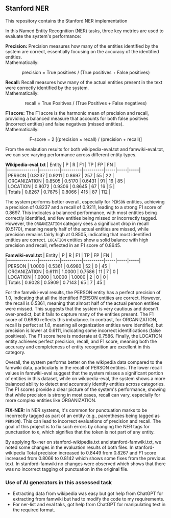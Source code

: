 ## Stanford NER 

This repository contains the Stanford NER implementation

In this Named Entity Recognition (NER) tasks, three key metrics are used to evaluate the system's performance:

**Precision:** Precision measures how many of the entities identified by the system are correct, essentially focusing on the accuracy of the identified entities. \
Mathematically:
<p align="center"> precision = True positives / (True positives + False positives) </p>

**Recall:** Recall measures how many of the actual entities present in the text were correctly identified by the system. \
Mathematically:
<p align="center"> recall = True Positives / (True Positives + False negatives) </p>

**F1 score:** The F1 score is the harmonic mean of precision and recall, providing a balanced measure that accounts for both false positives (incorrect entities) and false negatives (missed entities). \
Mathematically:
<p align="center"> F-score = 2 [(precision × recall) / (precision + recall)] </p>

From the evalaution results for both wikipedia-eval.txt and famwiki-eval.txt, we can see varying performance across different entity types.

**Wikipedia-eval.txt**
| Entity        |     P    |     R    |    F1    |  TP |  FP |  FN |  
|---------------|----------|----------|----------|-----|-----|-----|  
| PERSON        | 0.8237   | 0.9211   | 0.8697   | 257 |  55 |  22 |  
| ORGANIZATION  | 0.8505   | 0.5170   | 0.6431   |  91 |  16 |  85 |  
| LOCATION      | 0.8072   | 0.9306   | 0.8645   |  67 |  16 |   5 |  
| Totals        | 0.8267   | 0.7875   | 0.8066   | 415 |  87 | 112 |

The system performs better overall, especially for `PERSON` entities, achieving a precision of 0.8237 and a recall of 0.9211, leading to a 
strong F1 score of 0.8697. This indicates a balanced performance, with most entities being correctly identified, and few entities being 
missed or incorrectly tagged. However, the `ORGANIZATION` category sees a significant drop in recall (0.5170), meaning nearly half of the 
actual entities are missed, while precision remains fairly high at 0.8505, indicating that most identified entities are correct. `LOCATION` 
entities show a solid balance with high precision and recall, reflected in an F1 score of 0.8645.

**Famwiki-eval.txt**
| Entity        |     P    |     R    |    F1    |  TP |  FP |  FN |  
|---------------|----------|----------|----------|-----|-----|-----|  
| PERSON        | 1.0000   | 0.5361   | 0.6980   |  52 |   0 |  45 |  
| ORGANIZATION  | 0.6111   | 1.0000   | 0.7586   |  11 |   7 |   0 |  
| LOCATION      | 1.0000   | 1.0000   | 1.0000   |   2 |   0 |   0 |  
| Totals        | 0.9028   | 0.5909   | 0.7143   |  65 |   7 |  45 |

For the famwiki-eval results, the PERSON entity has a perfect precision of 1.0, indicating that all the identified PERSON entities are correct. 
However, the recall is 0.5361, meaning that almost half of the actual person entities were missed. This suggests that the system is very cautious 
and doesn't over-predict, but it fails to capture many of the entities present. The F1 score of 0.6980 reflects this imbalance. In contrast, for 
ORGANIZATION, recall is perfect at 1.0, meaning all organization entities were identified, but precision is lower at 0.6111, indicating some incorrect 
identifications (false positives). The F1 score here is moderate at 0.7586. Finally, the LOCATION entity achieves perfect precision, recall, and F1 score, 
meaning both the accuracy and completeness of entity recognition are excellent in this category.

Overall, the system performs better on the wikipedia data compared to the famwiki data, particularly in the recall of PERSON entities. The lower recall 
values in famwiki-eval suggest that the system misses a significant portion of entities in this dataset, while on wikipedia-eval, the system shows a more 
balanced ability to detect and accurately identify entities across categories. The F1 scores provide a clear picture of the system's performance, showing 
that while precision is strong in most cases, recall can vary, especially for more complex entities like ORGANIZATION.

**FIX-NER:**
In NER systems, it's common for punctuation marks to be incorrectly tagged as part of an entity (e.g., parentheses being tagged as `PERSON`). This can lead to incorrect evaluations of precision and recall. 
The goal of this project is to fix such errors by changing the NER tags for punctuation to `O`, which signifies that the token is not part of any entity.

By applying fix-ner on stanford-wikipedia.txt and stanford-famwiki.txt, we noted some changes in the evaluation results of both files. In stanford-wikipedia 
Total precision increased to 0.8449 from 0.8267 and F1 score increased from 0.8066 to 0.8142 which shows some fixes from the previous text. In stanford-famwiki 
no changes were observed which shows that there was no incorrect tagging of punctuation in the original file.


### Use of AI generators in this assessed task
- Extracting data from wikipedia was easy but got help from ChatGPT for extracting from famwiki but had to modify the code to my requirements.
- For ner-list and eval taks, got help from ChatGPT for manipulating text in the required format.
